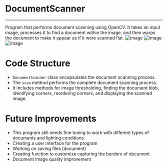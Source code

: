 # DocumentScanner
***
Program that performs document scanning using OpenCV.
It takes an input image, processes it to find a document within the image, and then warps the document to make it appear as if it were scanned flat.
![image](https://github.com/dkim7405/DocumentScanner/assets/122648295/62ca861b-bed4-40c3-bf51-e7709a70a537)
![image](https://github.com/dkim7405/DocumentScanner/assets/122648295/ffde0164-2a92-4ad2-9fb1-8a46996b38b3)
![image](https://github.com/dkim7405/DocumentScanner/assets/122648295/069dfa4b-0553-4a2e-b8b9-24594d84f140)

# Code Structure
* `DocumentScanner` class encapsulates the document scanning process.
* The `scan` method performs the complete document scanning process.
* It includes methods for image thresholding, finding the document blob, identifying corners, reordering corners, and displaying the scanned image.

# Future Improvements
* This program still needs fine tuning to work with different types of documents and lighting conditions.
* Creating a user interface for the program
* Working on saving files (document)
* Creating function to customize capturing the borders of document
* Document image quality improvement

